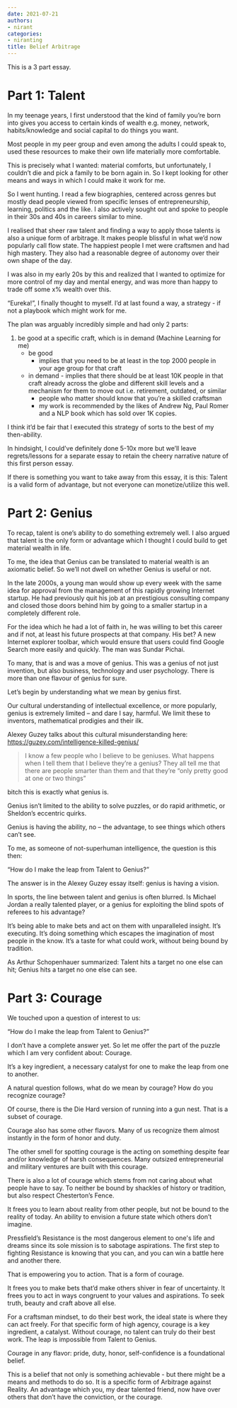 ```yaml
---
date: 2021-07-21
authors:
- nirant
categories:
- niranting
title: Belief Arbitrage
---
```


This is a 3 part essay. 

# Part 1: Talent

In my teenage years, I first understood that the kind of family you’re born into gives you access to certain kinds of wealth e.g. money, network, habits/knowledge and social capital to do things you want.

Most people in my peer group and even among the adults I could speak to, used these resources to make their own life materially more comfortable.

This is precisely what I wanted: material comforts, but unfortunately, I couldn’t die and pick a family to be born again in. So I kept looking for other means and ways in which I could make it work for me.

So I went hunting. I read a few biographies, centered across genres but mostly dead people viewed from specific lenses of entrepreneurship, learning, politics and the like. I also actively sought out and spoke to people in their 30s and 40s in careers similar to mine.

I realised that sheer raw talent and finding a way to apply those talents is also a unique form of arbitrage. It makes people blissful in what we’d now popularly call flow state. The happiest people I met were craftsmen and had high mastery. They also had a reasonable degree of autonomy over their own shape of the day.

I was also in my early 20s by this and realized that I wanted to optimize for more control of my day and mental energy, and was more than happy to trade off some x% wealth over this.

“Eureka!”, I finally thought to myself. I’d at last found a way, a strategy - if not a playbook which might work for me.

The plan was arguably incredibly simple and had only 2 parts:

1. be good at a specific craft, which is in demand (Machine Learning for me)
    - be good
        - implies that you need to be at least in the top 2000 people in your age group for that craft
    - in demand - implies that there should be at least 10K people in that craft already across the globe and different skill levels and a mechanism for them to move out i.e. retirement, outdated, or similar
        - people who matter should know that you’re a skilled craftsman
        - my work is recommended by the likes of Andrew Ng, Paul Romer and a NLP book which has sold over 1K copies. 
        
I think it’d be fair that I executed this strategy of sorts to the best of my then-ability.

In hindsight, I could’ve definitely done 5-10x more but we’ll leave regrets/lessons for a separate essay to retain the cheery narrative nature of this first person essay.

If there is something you want to take away from this essay, it is this: Talent is a valid form of advantage, but not everyone can monetize/utilize this well.

# Part 2: Genius

To recap, talent is one’s ability to do something extremely well. I also argued that talent is the only form or advantage which I thought I could build to get material wealth in life.

To me, the idea that Genius can be translated to material wealth is an axiomatic belief. So we’ll not dwell on whether Genius is useful or not.

In the late 2000s, a young man would show up every week with the same idea for approval from the management of this rapidly growing Internet startup. He had previously quit his job at an prestigious consulting company and closed those doors behind him by going to a smaller startup in a completely different role.

For the idea which he had a lot of faith in, he was willing to bet this career and if not, at least his future prospects at that company. His bet? A new Internet explorer toolbar, which would ensure that users could find Google Search more easily and quickly. The man was Sundar Pichai.

To many, that is and was a move of genius. This was a genius of not just invention, but also business, technology and user psychology. There is more than one flavour of genius for sure.

Let’s begin by understanding what we mean by genius first.

Our cultural understanding of intellectual excellence, or more popularly, genius is extremely limited – and dare I say, harmful. We limit these to inventors, mathematical prodigies and their ilk.

Alexey Guzey talks about this cultural misunderstanding here: https://guzey.com/intelligence-killed-genius/

> I know a few people who I believe to be geniuses. What happens when I tell them that I believe they’re a genius? They all tell me that there are people smarter than them and that they’re “only pretty good at one or two things”

bitch this is exactly what genius is.

Genius isn’t limited to the ability to solve puzzles, or do rapid arithmetic, or Sheldon’s eccentric quirks.

Genius is having the ability, no – the advantage, to see things which others can’t see.

To me, as someone of not-superhuman intelligence, the question is this then:

“How do I make the leap from Talent to Genius?”

The answer is in the Alexey Guzey essay itself: genius is having a vision.

In sports, the line between talent and genius is often blurred. Is Michael Jordan a really talented player, or a genius for exploiting the blind spots of referees to his advantage?

It’s being able to make bets and act on them with unparalleled insight. It’s executing. It’s doing something which escapes the imagination of most people in the know. It’s a taste for what could work, without being bound by tradition.

As Arthur Schopenhauer summarized: Talent hits a target no one else can hit; Genius hits a target no one else can see.

# Part 3: Courage

We touched upon a question of interest to us:

“How do I make the leap from Talent to Genius?”

I don’t have a complete answer yet. So let me offer the part of the puzzle which I am very confident about: Courage.

It’s a key ingredient, a necessary catalyst for one to make the leap from one to another.

A natural question follows, what do we mean by courage? How do you recognize courage?

Of course, there is the Die Hard version of running into a gun nest. That is a subset of courage.

Courage also has some other flavors. Many of us recognize them almost instantly in the form of honor and duty.

The other smell for spotting courage is the acting on something despite fear and/or knowledge of harsh consequences. Many outsized entrepreneurial and military ventures are built with this courage.

There is also a lot of courage which stems from not caring about what people have to say. To neither be bound by shackles of history or tradition, but also respect Chesterton’s Fence.

It frees you to learn about reality from other people, but not be bound to the reality of today. An ability to envision a future state which others don’t imagine. 

Pressfield’s Resistance is the most dangerous element to one's life and dreams since its sole mission is to sabotage aspirations. The first step to fighting Resistance is knowing that you can, and you can win a battle here and another there. 

That is empowering you to action. That is a form of courage. 

It frees you to make bets that’d make others shiver in fear of uncertainty. It frees you to act in ways congruent to your values and aspirations. To seek truth, beauty and craft above all else.

For a craftsman mindset, to do their best work, the ideal state is where they can act freely. For that specific form of high agency, courage is a key ingredient, a catalyst. Without courage, no talent can truly do their best work. The leap is impossible from Talent to Genius. 

Courage in any flavor: pride, duty, honor, self-confidence is a foundational belief. 

This is a belief that not only is something achievable - but there might be a means and methods to do so. It is a specific form of Arbitrage against Reality. An advantage which you, my dear talented friend, now have over others that don’t have the conviction, or the courage.